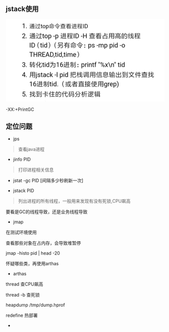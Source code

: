 


## jstack使用

![1](../images/jstack-01.jpeg)



-XX:+PrintGC


## 定位问题

* jps 

> 查看java进程

* jinfo PID 

> 打印进程相关信息

* jstat -gc PID [间隔多少秒刷新一次]

* jstack PID

> 列出进程的所有线程，一般用来发现有没有死锁,CPU飙高

要看是GC的线程导致，还是业务线程导致


* jmap 

在测试环境使用

查看那些对象在占内存，会导致堆暂停

jmap -histo pid | head -20

怀疑哪些类，再使用arthas

* arthas 

thread 查CPU飙高

thread -b 查死锁
 
 heapdump /tmp/dump.hprof
 
 redefine 热部署
 
 
 * 


